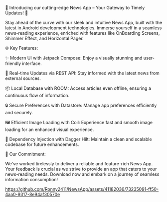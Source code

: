 📰 Introducing our cutting-edge News App – Your Gateway to Timely Updates! 🚀

Stay ahead of the curve with our sleek and intuitive News App, built with the latest in Android development technologies. Immerse yourself in a seamless news-reading experience, enriched with features like OnBoarding Screens, Shimmer Effect, and Horizontal Pager.

🌐 Key Features:

✨ Modern UI with Jetpack Compose: Enjoy a visually stunning and user-friendly interface.

🔄 Real-time Updates via REST API: Stay informed with the latest news from external sources.

📦 Local Database with ROOM: Access articles even offline, ensuring a continuous flow of information.

🔒 Secure Preferences with Datastore: Manage app preferences efficiently and securely.

🖼️ Efficient Image Loading with Coil: Experience fast and smooth image loading for an enhanced visual experience.

🔗 Dependency Injection with Dagger Hilt: Maintain a clean and scalable codebase for future enhancements.


🚀 Our Commitment:

We've worked tirelessly to deliver a reliable and feature-rich News App. Your feedback is crucial as we strive to provide an app that caters to your news-reading needs. Download now and embark on a journey of seamless information consumption!

https://github.com/Ronny2411/NewsApp/assets/41182036/73235091-ff50-4aa0-9317-8e94af30570e
